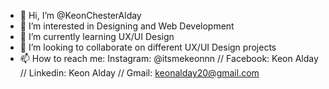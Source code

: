 - 👋 Hi, I’m @KeonChesterAlday
- 👀 I’m interested in Designing and Web Development 
- 🌱 I’m currently learning UX/UI Design
- 💞️ I’m looking to collaborate on different UX/UI Design projects
- 📫 How to reach me: Instagram: @itsmekeonnn // Facebook: Keon Alday // Linkedin: Keon Alday // Gmail: keonalday20@gmail.com

<!---
KeonChesterAlday/KeonChesterAlday is a ✨ special ✨ repository because its `README.md` (this file) appears on your GitHub profile.
You can click the Preview link to take a look at your changes.
--->
